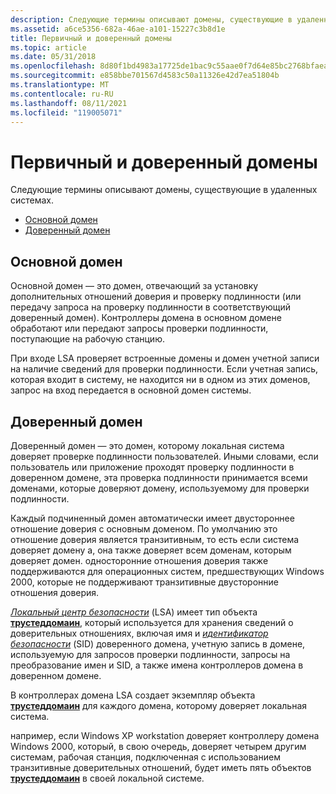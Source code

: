 ```yaml
---
description: Следующие термины описывают домены, существующие в удаленных системах.
ms.assetid: a6ce5356-682a-46ae-a101-15227c3b8d1e
title: Первичный и доверенный домены
ms.topic: article
ms.date: 05/31/2018
ms.openlocfilehash: 8d80f1bd4983a17725de1bac9c55aae0f7d64e85bc2768bfaea2ca1469ed3d3f
ms.sourcegitcommit: e858bbe701567d4583c50a11326e42d7ea51804b
ms.translationtype: MT
ms.contentlocale: ru-RU
ms.lasthandoff: 08/11/2021
ms.locfileid: "119005071"
---
```

# <a name="primary-and-trusted-domains"></a>Первичный и доверенный домены

Следующие термины описывают домены, существующие в удаленных системах.

-   [Основной домен](#primary-domain)
-   [Доверенный домен](#primary-and-trusted-domains)

## <a name="primary-domain"></a>Основной домен

Основной домен — это домен, отвечающий за установку дополнительных отношений доверия и проверку подлинности (или передачу запроса на проверку подлинности в соответствующий доверенный домен). Контроллеры домена в основном домене обработают или передают запросы проверки подлинности, поступающие на рабочую станцию.

При входе LSA проверяет встроенные домены и домен учетной записи на наличие сведений для проверки подлинности. Если учетная запись, которая входит в систему, не находится ни в одном из этих доменов, запрос на вход передается в основной домен системы.

## <a name="trusted-domain"></a>Доверенный домен

Доверенный домен — это домен, которому локальная система доверяет проверке подлинности пользователей. Иными словами, если пользователь или приложение проходят проверку подлинности в доверенном домене, эта проверка подлинности принимается всеми доменами, которые доверяют домену, используемому для проверки подлинности.

Каждый подчиненный домен автоматически имеет двустороннее отношение доверия с основным доменом. По умолчанию это отношение доверия является транзитивным, то есть если система доверяет домену а, она также доверяет всем доменам, которым доверяет домен. односторонние отношения доверия также поддерживаются для операционных систем, предшествующих Windows 2000, которые не поддерживают транзитивные двусторонние отношения доверия.

[*Локальный центр безопасности*](/windows/desktop/SecGloss/l-gly) (LSA) имеет тип объекта [**трустеддомаин**](the-trusteddomain-object-type.md), который используется для хранения сведений о доверительных отношениях, включая имя и [*идентификатор безопасности*](/windows/desktop/SecGloss/s-gly) (SID) доверенного домена, учетную запись в домене, используемую для запросов проверки подлинности, запросы на преобразование имен и SID, а также имена контроллеров домена в доверенном домене.

В контроллерах домена LSA создает экземпляр объекта [**трустеддомаин**](the-trusteddomain-object-type.md) для каждого домена, которому доверяет локальная система.

например, если Windows XP workstation доверяет контроллеру домена Windows 2000, который, в свою очередь, доверяет четырем другим системам, рабочая станция, подключенная с использованием транзитивные доверительных отношений, будет иметь пять объектов [**трустеддомаин**](the-trusteddomain-object-type.md) в своей локальной системе.

 

 
